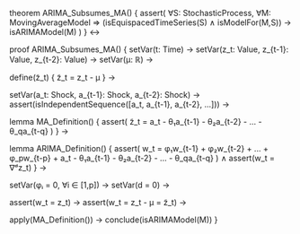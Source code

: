 theorem ARIMA_Subsumes_MA() {
  assert(
    ∀S: StochasticProcess, ∀M: MovingAverageModel ⇒
    (isEquispacedTimeSeries(S) ∧ isModelFor(M,S)) →
    isARIMAModel(M)
  )
} ↔

proof ARIMA_Subsumes_MA() {
  setVar(t: Time) →
  setVar(z_t: Value, z_{t-1}: Value, z_{t-2}: Value) →
  setVar(μ: ℝ) →
  
  define(z̃_t) {
    z̃_t = z_t - μ
  } →
  
  setVar(a_t: Shock, a_{t-1}: Shock, a_{t-2}: Shock) →
  assert(isIndependentSequence([a_t, a_{t-1}, a_{t-2}, ...])) →
  
  lemma MA_Definition() {
    assert(
      z̃_t = a_t - θ₁a_{t-1} - θ₂a_{t-2} - ... - θ_qa_{t-q}
    )
  } →
  
  lemma ARIMA_Definition() {
    assert(
      w_t = φ₁w_{t-1} + φ₂w_{t-2} + ... + φ_pw_{t-p} +
            a_t - θ₁a_{t-1} - θ₂a_{t-2} - ... - θ_qa_{t-q}
    ) ∧
    assert(w_t = ∇ᵈz_t)
  } →
  
  setVar(φᵢ = 0, ∀i ∈ [1,p]) →
  setVar(d = 0) →
  
  assert(w_t = z_t) →
  assert(w_t = z_t - μ = z̃_t) →
  
  apply(MA_Definition()) →
  conclude(isARIMAModel(M))
}